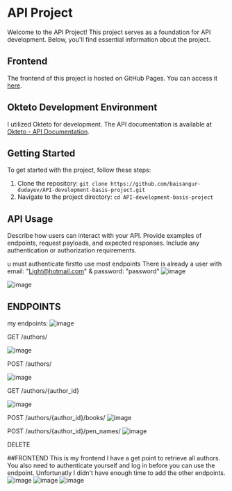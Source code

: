 # API Project

Welcome to the API Project! This project serves as a foundation for API development. Below, you'll find essential information about the project.

## Frontend

The frontend of this project is hosted on GitHub Pages. You can access it [here](https://baisangur-dudayev.github.io/API-development-basis-project/myproject/).

## Okteto Development Environment

I utilized Okteto for development. The API documentation is available at [Okteto - API Documentation](https://useritem-api-service-baisangur-dudayev.cloud.okteto.net/docs#/).

## Getting Started

To get started with the project, follow these steps:

1. Clone the repository: `git clone https://github.com/baisangur-dudayev/API-development-basis-project.git`
2. Navigate to the project directory: `cd API-development-basis-project`

## API Usage

Describe how users can interact with your API. Provide examples of endpoints, request payloads, and expected responses. Include any authentication or authorization requirements.



u must authenticate firstto use most endpoints
There is already a user with email: "Light@hotmail.com" & password: "password"
![image](https://github.com/Baisangur-Dudayev/API-development-basis-project/assets/113896223/347d6a9f-dc03-4760-992b-26322e5814ac)

![image](https://github.com/Baisangur-Dudayev/API-development-basis-project/assets/113896223/954fb833-ebb8-4920-b95e-3abb69159ed5)



## ENDPOINTS
my endpoints:
![image](https://github.com/Baisangur-Dudayev/API-development-basis-project/assets/113896223/67b4fefb-f603-4f8e-9daf-be58dbf8ddcb)


GET /authors/

![image](https://github.com/Baisangur-Dudayev/API-development-basis-project/assets/113896223/4941a18a-8ecc-4306-9fa3-580977dc3b9e)


POST /authors/ 

![image](https://github.com/Baisangur-Dudayev/API-development-basis-project/assets/113896223/c63c89d4-ed33-4432-a396-a0aabb3c8ba0)


GET /authors/{author_id}

![image](https://github.com/Baisangur-Dudayev/API-development-basis-project/assets/113896223/5a7b53a2-19ff-4f4b-b661-a1959bb568ff)


POST /authors/{author_id}/books/
![image](https://github.com/Baisangur-Dudayev/API-development-basis-project/assets/113896223/e6885394-f264-465b-bc0b-b44ee1ca069d)

POST /authors/{author_id}/pen_names/
![image](https://github.com/Baisangur-Dudayev/API-development-basis-project/assets/113896223/8fc25a7d-6445-4f1d-9f49-b49b2bf6ae40)

DELETE

##FRONTEND
This is my frontend I have a get point to retrieve all authors. You also need to authenticate yourself and log in before you can use the endpoint.
Unfortunatly I didn't have enough time to add the other endpoints.
![image](https://github.com/Baisangur-Dudayev/API-development-basis-project/assets/113896223/d7ee31f4-ac94-4bb6-bd59-214daa999360)
![image](https://github.com/Baisangur-Dudayev/API-development-basis-project/assets/113896223/fd189840-3030-4d3f-9667-568125fd6d47)
![image](https://github.com/Baisangur-Dudayev/API-development-basis-project/assets/113896223/7a07c0e4-7770-47f1-aca7-3ba8c3a4e545)
